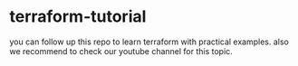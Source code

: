 # terraform-tutorial
you can follow up this repo to learn terraform with practical examples. also we recommend to check our youtube channel for this topic. 
